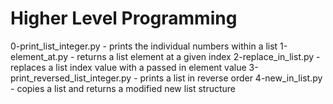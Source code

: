# Higher Level Programming 
0-print_list_integer.py - prints the individual numbers within a list
1-element_at.py - returns a list element at a given index
2-replace_in_list.py - replaces a list index value with a passed in element value
3-print_reversed_list_integer.py - prints a list in reverse order 
4-new_in_list.py - copies a list and returns a modified new list structure

